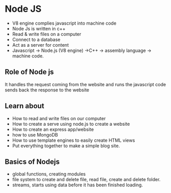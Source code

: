 # Node JS

- V8 engine complies javascript into machine code
- Node Js is written in c++
- Read & write files on a computer
- Connect to a database
- Act as a server for content
- Javascript -> Node.js (V8 engine) ->C++ -> assembly language -> machine code.

## Role of Node js

It handles the request coming from the website and runs the javascript code sends back the response to the website

## Learn about

- How to read and write files on our computer
- How to create a serve using node.js to create a website
- How to create an express app/website
- how to use MongoDB
- How to use template engines to easily create HTML views
- Put everything together to make a simple blog site.

## Basics of Nodejs

- global functions, creating modules
- file system to create and delete file, read file, create and delete folder.
- streams, starts using data before it has been finished loading.
